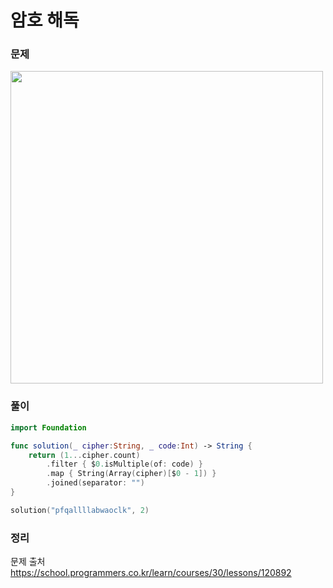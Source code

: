 #  암호 해독

### 문제
<img src="https://user-images.githubusercontent.com/64088377/200973888-14b811d4-7e1e-4c31-bd62-a5d270da98b1.png" width="500" >


### 풀이 <br>
```swift 
import Foundation

func solution(_ cipher:String, _ code:Int) -> String {
    return (1...cipher.count)
        .filter { $0.isMultiple(of: code) }
        .map { String(Array(cipher)[$0 - 1]) }
        .joined(separator: "")
}

solution("pfqallllabwaoclk", 2)
```

### 정리 <br>


문제 출처 <br>
https://school.programmers.co.kr/learn/courses/30/lessons/120892
